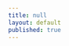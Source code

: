 ```yaml
---
title: null
layout: default
published: true
---
```


<center>
<br><br>
<br><br>
<br><br>
<br><br>


</center>
